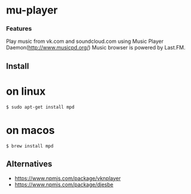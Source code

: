 # mu-player

### Features

  Play music from vk.com and soundcloud.com using Music Player Daemon(http://www.musicpd.org/)
  Music browser is powered by Last.FM.

## Install

# on linux
```$ sudo apt-get install mpd```

# on macos
```$ brew install mpd```


## Alternatives

- https://www.npmjs.com/package/vknplayer
- https://www.npmjs.com/package/djesbe
